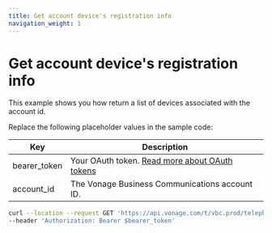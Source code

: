 ```yaml
---
title: Get account device's registration info
navigation_weight: 1
---
```


# Get account device's registration info

This example shows you how return a list of devices associated with the account id. 

Replace the following placeholder values in the sample code:

| Key | Description |
| --- | ----------- |
| bearer_token      | Your OAuth token. [Read more about OAuth tokens](/getting-started/create-a-developer-account) |
| account_id        | The Vonage Business Communications account ID. |

``` bash
curl --location --request GET 'https://api.vonage.com/t/vbc.prod/telephony/v3/registration/accounts/$account_id/devices' \
--header 'Authorization: Bearer $bearer_token'
```
